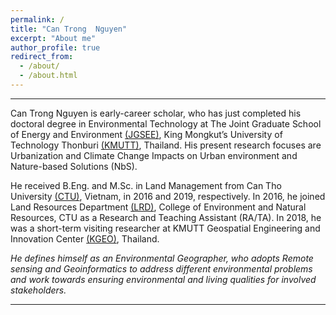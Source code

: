 ```yaml
---
permalink: /
title: "Can Trong  Nguyen"
excerpt: "About me"
author_profile: true
redirect_from: 
  - /about/
  - /about.html
---
```


<hr>

Can Trong Nguyen is early-career scholar, who has just completed his doctoral degree in Environmental Technology at The Joint Graduate School of Energy and Environment [(JGSEE)](https://www.jgsee.kmutt.ac.th/v3/), King Mongkut’s University of Technology Thonburi [(KMUTT)](https://www.kmutt.ac.th/en/), Thailand. His present research focuses are Urbanization and Climate Change Impacts on Urban environment and Nature-based Solutions (NbS).

He received B.Eng. and M.Sc. in Land Management from Can Tho University [(CTU)](https://en.ctu.edu.vn/), Vietnam, in 2016 and 2019, respectively. In 2016, he joined Land Resources Department [(LRD)](https://lrd.ctu.edu.vn/en/), College of Environment and Natural Resources, CTU as a Research and Teaching Assistant (RA/TA). In 2018, he was a short-term visiting researcher at KMUTT Geospatial Engineering and Innovation Center [(KGEO)](http://kgeo.org/kgeo/), Thailand.

<i>He defines himself as an Environmental Geographer, who adopts Remote sensing and Geoinformatics to address different environmental problems and work towards ensuring environmental and living qualities for involved stakeholders.</i>

<hr>